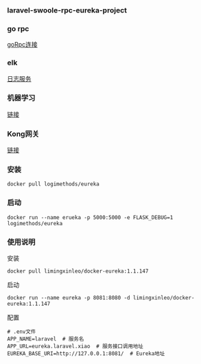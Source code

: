 ### laravel-swoole-rpc-eureka-project

### go rpc

[goRpc连接](https://github.com/missxiaolin/go-rpc)

### elk

[日志服务](https://github.com/missxiaolin/laravel-elk)

### 机器学习
[链接](https://github.com/missxiaolin/laravel-swoole-ml)

### Kong网关
[链接](https://github.com/missxiaolin/laravel-kong)

### 安装

~~~
docker pull logimethods/eureka
~~~

### 启动

~~~
docker run --name erueka -p 5000:5000 -e FLASK_DEBUG=1 logimethods/eureka
~~~

### 使用说明

安装
~~~
docker pull limingxinleo/docker-eureka:1.1.147
~~~

启动
~~~
docker run --name eureka -p 8081:8080 -d limingxinleo/docker-eureka:1.1.147
~~~

配置
~~~
# .env文件
APP_NAME=laravel  # 服务名
APP_URL=eureka.laravel.xiao  # 服务接口调用地址
EUREKA_BASE_URI=http://127.0.0.1:8081/  # Eureka地址
~~~

